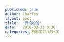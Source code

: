 ```yaml
---
published: true
author: Charles
layout: post
title:  "假设检验"
date:   2016-03-23 9:30
categories: 机器学习 统计学
---
```


